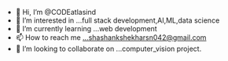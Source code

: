 - 👋 Hi, I’m @CODEatlasind
- 👀 I’m interested in ...full stack development,AI,ML,data science
- 🌱 I’m currently learning ...web development
- 📫 How to reach me ...shashankshekharsn042@gmail.com
- 💞️ I’m looking to collaborate on ...computer_vision project.

<!---
CODEatlasind/CODEatlasind is a ✨ special ✨ repository because its `README.md` (this file) appears on your GitHub profile.
You can click the Preview link to take a look at your changes.
--->
